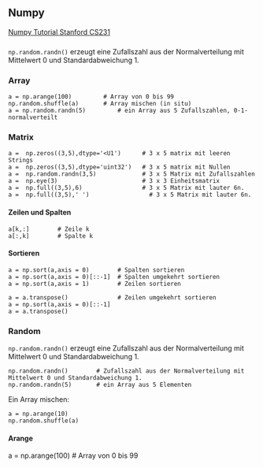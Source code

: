 ## Numpy

[Numpy Tutorial Stanford CS231](http://cs231n.github.io/python-numpy-tutorial/)

### 

`np.random.randn()`  erzeugt eine Zufallszahl aus der Normalverteilung mit Mittelwert 0 und Standardabweichung 1.


### Array

```
a = np.arange(100)         # Array von 0 bis 99
np.random.shuffle(a)       # Array mischen (in situ)
a = np.random.randn(5)         # ein Array aus 5 Zufallszahlen, 0-1-normalverteilt 

```


### Matrix 

```
a =  np.zeros((3,5),dtype='<U1')      # 3 x 5 matrix mit leeren Strings
a =  np.zeros((3,5),dtype='uint32')   # 3 x 5 matrix mit Nullen
a =  np.random.randn(3,5)             # 3 x 5 Matrix mit Zufallszahlen
a =  np.eye(3)                        # 3 x 3 Einheitsmatrix
a =  np.full((3,5),6)                 # 3 x 5 Matrix mit lauter 6n.
a =  np.full((3,5),' ')                 # 3 x 5 Matrix mit lauter 6n.
```
 
#### Zeilen und Spalten
 
```
a[k,:]        # Zeile k
a[:,k]        # Spalte k
```

#### Sortieren
 
```
a = np.sort(a,axis = 0)        # Spalten sortieren
a = np.sort(a,axis = 0)[::-1]  # Spalten umgekehrt sortieren
a = np.sort(a,axis = 1)        # Zeilen sortieren
 
a = a.transpose()              # Zeilen umgekehrt sortieren
a = np.sort(a,axis = 0)[::-1]
a = a.transpose()

```
 


### Random

`np.random.randn()`  erzeugt eine Zufallszahl aus der Normalverteilung mit Mittelwert 0 und Standardabweichung 1.

```
np.random.randn()        # Zufallszahl aus der Normalverteilung mit Mittelwert 0 und Standardabweichung 1.
np.random.randn(5)       # ein Array aus 5 Elementen

```

Ein Array mischen:
```
a = np.arange(10)
np.random.shuffle(a)
``` 

#### Arange
a = np.arange(100)      # Array von 0 bis 99